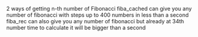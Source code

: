 2 ways of getting n-th number of Fibonacci
fiba_cached can give you any number of fibonacci with steps up to 400 numbers in less than a second
fiba_rec can also give you  any number of fibonacci but already at 34th number time to calculate it will be bigger than a second
